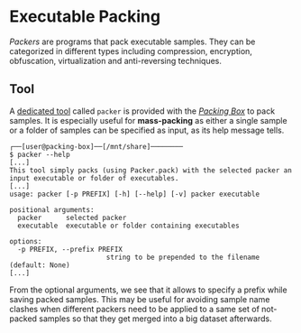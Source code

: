 # Executable Packing

*Packers* are programs that pack executable samples. They can be categorized in different types including compression, encryption, obfuscation, virtualization and anti-reversing techniques.

## Tool

A [dedicated tool](https://github.com/dhondta/docker-packing-box/blob/main/files/tools/packer) called `packer` is provided with the [*Packing Box*](https://github.com/dhondta/docker-packing-box) to pack samples. It is especially useful for **mass-packing** as either a single sample or a folder of samples can be specified as input, as its help message tells.

```console
┌──[user@packing-box]──[/mnt/share]────────
$ packer --help
[...]
This tool simply packs (using Packer.pack) with the selected packer an input executable or folder of executables.
[...]
usage: packer [-p PREFIX] [-h] [--help] [-v] packer executable

positional arguments:
  packer      selected packer
  executable  executable or folder containing executables

options:
  -p PREFIX, --prefix PREFIX
                        string to be prepended to the filename (default: None)
[...]
```

From the optional arguments, we see that it allows to specify a prefix while saving packed samples. This may be useful for avoiding sample name clashes when different packers need to be applied to a same set of not-packed samples so that they get merged into a big dataset afterwards.

